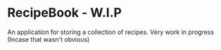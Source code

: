 # RecipeBook - W.I.P

An application for storing a collection of recipes. Very work in progress (Incase that wasn't obvious)
